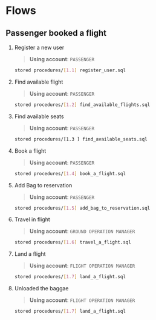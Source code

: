 # Flows

## Passenger booked a flight

1. Register a new user
   > **Using account**: `PASSENGER`
   ```sh
   stored procedures/[1.1] register_user.sql
   ```

2. Find available flight
   > **Using account**: `PASSENGER`

   ```sh
   stored procedures/[1.2] find_available_flights.sql
   ```

3. Find available seats
   > **Using account**: `PASSENGER`

   ```sh
   stored procedures/[1.3 ] find_available_seats.sql
   ```

4. Book a flight
   > **Using account**: `PASSENGER`

   ```sh
   stored procedures/[1.4] book_a_flight.sql
   ```

5. Add Bag to reservation
   > **Using account**: `PASSENGER`

   ```sh
   stored procedures/[1.5] add_bag_to_reservation.sql
   ```

6. Travel in flight
   > **Using account**: `GROUND OPERATION MANAGER`

   ```sh
   stored procedures/[1.6] travel_a_flight.sql
   ```

7. Land a flight
   > **Using account**: `FLIGHT OPERATION MANAGER`

   ```sh
   stored procedures/[1.7] land_a_flight.sql
   ```

8. Unloaded the baggae
   > **Using account**: `FLIGHT OPERATION MANAGER`

   ```sh
   stored procedures/[1.7] land_a_flight.sql
   ```
